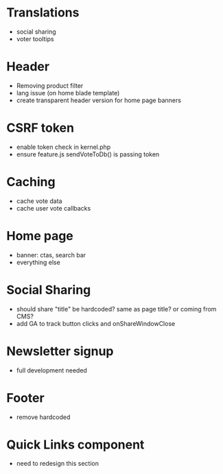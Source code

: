 
# Translations 
- social sharing
- voter tooltips

# Header
- Removing product filter
- lang issue (on home blade template)
- create transparent header version for home page banners

# CSRF token
- enable token check in kernel.php
- ensure feature.js sendVoteToDb() is passing token

# Caching
- cache vote data
- cache user vote callbacks

# Home page
- banner: ctas, search bar
- everything else

# Social Sharing
- should share "title" be hardcoded? same as page title? or coming from CMS?
- add GA to track button clicks and onShareWindowClose

# Newsletter signup
- full development needed

# Footer 
- remove hardcoded

# Quick Links component 
- need to redesign this section


